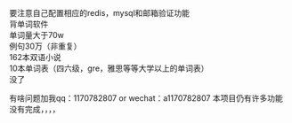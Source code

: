 要注意自己配置相应的redis，mysql和邮箱验证功能<br>
背单词软件<br>
单词量大于70w<br>
例句30万（非重复） <br>
162本双语小说<br>
10本单词表（四六级，gre，雅思等等大学以上的单词表）<br>
没了<br>


有啥问题加我qq：1170782807 or wechat：a1170782807
本项目仍有许多功能没有完成，，，，
